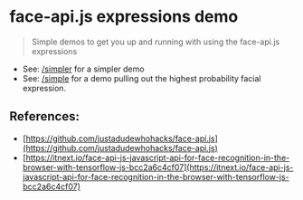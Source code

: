 # face-api.js expressions demo
> Simple demos to get you up and running with using the face-api.js expressions 

* See: [/simpler](/simpler) for a simpler demo
* See: [/simple](/simple) for a demo pulling out the highest probability facial expression.

## References:
* [https://github.com/justadudewhohacks/face-api.js](https://github.com/justadudewhohacks/face-api.js)
* [https://itnext.io/face-api-js-javascript-api-for-face-recognition-in-the-browser-with-tensorflow-js-bcc2a6c4cf07](https://itnext.io/face-api-js-javascript-api-for-face-recognition-in-the-browser-with-tensorflow-js-bcc2a6c4cf07)